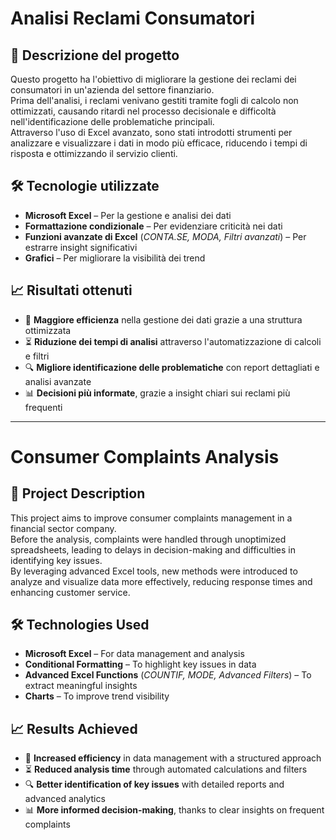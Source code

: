 # Analisi Reclami Consumatori  

## 📌 Descrizione del progetto  

Questo progetto ha l'obiettivo di migliorare la gestione dei reclami dei consumatori in un'azienda del settore finanziario.  
Prima dell'analisi, i reclami venivano gestiti tramite fogli di calcolo non ottimizzati, causando ritardi nel processo decisionale e difficoltà nell'identificazione delle problematiche principali.  
Attraverso l'uso di Excel avanzato, sono stati introdotti strumenti per analizzare e visualizzare i dati in modo più efficace, riducendo i tempi di risposta e ottimizzando il servizio clienti.  

## 🛠️ Tecnologie utilizzate  

- **Microsoft Excel** – Per la gestione e analisi dei dati  
- **Formattazione condizionale** – Per evidenziare criticità nei dati  
- **Funzioni avanzate di Excel** (*CONTA.SE, MODA, Filtri avanzati*) – Per estrarre insight significativi  
- **Grafici** – Per migliorare la visibilità dei trend  

## 📈 Risultati ottenuti  

- 🚀 **Maggiore efficienza** nella gestione dei dati grazie a una struttura ottimizzata  
- ⏳ **Riduzione dei tempi di analisi** attraverso l'automatizzazione di calcoli e filtri  
- 🔍 **Migliore identificazione delle problematiche** con report dettagliati e analisi avanzate  
- 📊 **Decisioni più informate**, grazie a insight chiari sui reclami più frequenti  

---

# Consumer Complaints Analysis  

## 📌 Project Description  

This project aims to improve consumer complaints management in a financial sector company.  
Before the analysis, complaints were handled through unoptimized spreadsheets, leading to delays in decision-making and difficulties in identifying key issues.  
By leveraging advanced Excel tools, new methods were introduced to analyze and visualize data more effectively, reducing response times and enhancing customer service.  

## 🛠️ Technologies Used  

- **Microsoft Excel** – For data management and analysis  
- **Conditional Formatting** – To highlight key issues in data  
- **Advanced Excel Functions** (*COUNTIF, MODE, Advanced Filters*) – To extract meaningful insights  
- **Charts** – To improve trend visibility  

## 📈 Results Achieved  

- 🚀 **Increased efficiency** in data management with a structured approach  
- ⏳ **Reduced analysis time** through automated calculations and filters  
- 🔍 **Better identification of key issues** with detailed reports and advanced analytics  
- 📊 **More informed decision-making**, thanks to clear insights on frequent complaints  
